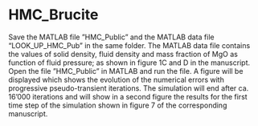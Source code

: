 # HMC_Brucite
Save the MATLAB file ”HMC_Public” and the MATLAB data file “LOOK_UP_HMC_Pub” in the same folder. 
The MATLAB data file contains the values of solid density, fluid density and mass fraction of MgO as function of fluid pressure; as shown in figure 1C and D in the manuscript.
Open the file ”HMC_Public” in MATLAB and run the file.
A figure will be displayed which shows the evolution of the numerical errors with progressive pseudo-transient iterations. The simulation will end after ca. 16’000 iterations and will show in a second figure the results for the first time step of the simulation shown in figure 7 of the corresponding manuscript. 
